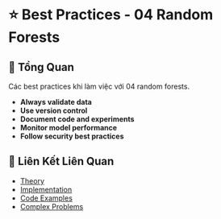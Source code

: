 # ⭐ Best Practices - 04 Random Forests

## 🎯 Tổng Quan

Các best practices khi làm việc với 04 random forests.

- **Always validate data**
- **Use version control**
- **Document code and experiments**
- **Monitor model performance**
- **Follow security best practices**

## 🔗 Liên Kết Liên Quan

- [Theory](./THEORY_04_random_forests.md)
- [Implementation](./IMPLEMENTATION_04_random_forests.md)
- [Code Examples](./CODE_EXAMPLES_04_random_forests.md)
- [Complex Problems](./COMPLEX_PROBLEMS.md)
